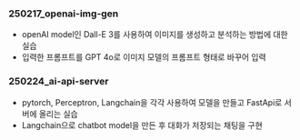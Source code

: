 ### 250217_openai-img-gen
- openAI model인 Dall-E 3를 사용하여 이미지를 생성하고 분석하는 방법에 대한 실습
- 입력한 프롬프트를 GPT 4o로 이미지 모델의 프롬프트 형태로 바꾸어 입력

### 250224_ai-api-server
- pytorch, Perceptron, Langchain을 각각 사용하여 모델을 만들고 FastApi로 서버에 올리는 실습
- Langchain으로 chatbot model을 만든 후 대화가 저장되는 채팅을 구현